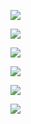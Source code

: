 
[![](https://github.com/billowcode/BrainGames/workflows/My-GithubActions-CI/badge.svg)](https://github.com/billowCode/BrainGames/actions)

<a href="https://asciinema.org/a/344870" target="_blank"><img src="https://asciinema.org/a/344870.svg" /></a>

<a href="https://asciinema.org/a/1cKttL8LGIRdfPGaQpFzfdw41" target="_blank"><img src="https://asciinema.org/a/1cKttL8LGIRdfPGaQpFzfdw41.svg" /></a>

<a href="https://asciinema.org/a/fsYucyA7CH1h6cbPEsEWNbMP8" target="_blank"><img src="https://asciinema.org/a/fsYucyA7CH1h6cbPEsEWNbMP8.svg" /></a>

<a href="https://asciinema.org/a/MYZiwGxlCeSAsq5IBT3PvVCMj" target="_blank"><img src="https://asciinema.org/a/MYZiwGxlCeSAsq5IBT3PvVCMj.svg" /></a>

<a href="https://asciinema.org/a/ZkVXxRruUg5CR9wG7ALWhJlJW" target="_blank"><img src="https://asciinema.org/a/ZkVXxRruUg5CR9wG7ALWhJlJW.svg" /></a>
